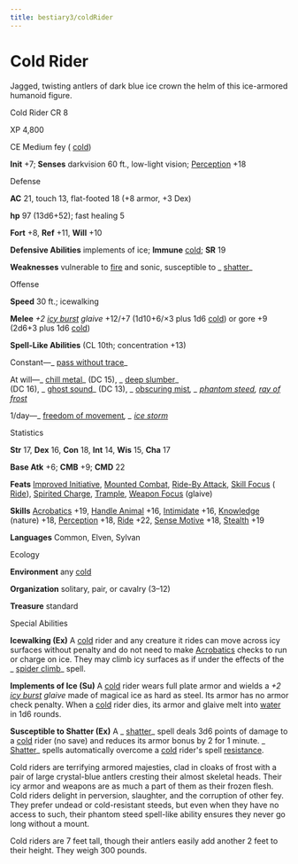 ```yaml
---
title: bestiary3/coldRider
---
```

# Cold Rider

Jagged, twisting antlers of dark blue ice crown the helm of this ice-armored humanoid figure.

Cold Rider CR 8

XP 4,800

CE Medium fey ( [cold](monsters/creatureTypes#_cold-subtype))

**Init** +7; **Senses** darkvision 60 ft., low-light vision; [Perception](skills/perception#_perception) +18

Defense

**AC** 21, touch 13, flat-footed 18 (+8 armor, +3 Dex)

**hp** 97 (13d6+52); fast healing 5

**Fort** +8, **Ref** +11, **Will** +10

**Defensive Abilities** implements of ice; **Immune** [cold](monsters/creatureTypes#_cold-subtype); **SR** 19

**Weaknesses** vulnerable to [fire](monsters/creatureTypes#_fire-subtype) and sonic, susceptible to _ [shatter](spells/shatter#_shatter)_

Offense

**Speed** 30 ft.; icewalking

**Melee** _+2 [icy burst](magicItems/weapons#_weapons-icy-burst) glaive_ +12/+7 (1d10+6/×3 plus 1d6 [cold](monsters/creatureTypes#_cold-subtype)) or gore +9 (2d6+3 plus 1d6 [cold](monsters/creatureTypes#_cold-subtype))

**Spell-Like Abilities** (CL 10th; concentration +13)

Constant—_ [pass without trace](spells/passWithoutTrace#_pass-without-trace)_

At will—_ [chill metal](spells/chillMetal#_chill-metal)_ (DC 15), _ [deep slumber](spells/deepSlumber#_deep-slumber)_   
(DC 16), _ [ghost sound](spells/ghostSound#_ghost-sound)_ (DC 13), _ [obscuring mist](spells/obscuringMist#_obscuring-mist)_, _ [phantom steed](spells/phantomSteed#_phantom-steed), [ray of frost](spells/rayOfFrost#_ray-of-frost)_

1/day—_ [freedom of movement](spells/freedomOfMovement#_freedom-of-movement)_, _ [ice storm](spells/iceStorm#_ice-storm)_

Statistics

**Str** 17, **Dex** 16, **Con** 18, **Int** 14, **Wis** 15, **Cha** 17

**Base Atk** +6; **CMB** +9; **CMD** 22

**Feats** [Improved Initiative](feats#_improved-initiative), [Mounted Combat](feats#_mounted-combat), [Ride-By Attack](feats#_ride-by-attack), [Skill Focus](feats#_skill-focus) ( [Ride](skills/ride#_ride)), [Spirited Charge](feats#_spirited-charge), [Trample](monsters/universalMonsterRules#_trample), [Weapon Focus](feats#_weapon-focus) (glaive)

**Skills** [Acrobatics](skills/acrobatics#_acrobatics) +19, [Handle Animal](skills/handleAnimal#_handle-animal) +16, [Intimidate](skills/intimidate#_intimidate) +16, [Knowledge](skills/knowledge#_knowledge) (nature) +18, [Perception](skills/perception#_perception) +18, [Ride](skills/ride#_ride) +22, [Sense Motive](skills/senseMotive#_sense-motive) +18, [Stealth](skills/stealth#_stealth) +19

**Languages** Common, Elven, Sylvan

Ecology

**Environment** any [cold](monsters/creatureTypes#_cold-subtype)

**Organization** solitary, pair, or cavalry (3–12)

**Treasure** standard

Special Abilities

**Icewalking (Ex)** A [cold](monsters/creatureTypes#_cold-subtype) rider and any creature it rides can move across icy surfaces without penalty and do not need to make [Acrobatics](skills/acrobatics#_acrobatics) checks to run or charge on ice. They may climb icy surfaces as if under the effects of the _ [spider climb](spells/spiderClimb#_spider-climb)_ spell.

**Implements of Ice (Su)** A [cold](monsters/creatureTypes#_cold-subtype) rider wears full plate armor and wields a _+2 [icy burst](magicItems/weapons#_weapons-icy-burst) glaive_ made of magical ice as hard as steel. Its armor has no armor check penalty. When a [cold](monsters/creatureTypes#_cold-subtype) rider dies, its armor and glaive melt into [water](monsters/creatureTypes#_water-subtype) in 1d6 rounds.

**Susceptible to Shatter (Ex)** A _ [shatter](spells/shatter#_shatter)_ spell deals 3d6 points of damage to a [cold](monsters/creatureTypes#_cold-subtype) rider (no save) and reduces its armor bonus by 2 for 1 minute. _ [Shatter](spells/shatter#_shatter)_ spells automatically overcome a [cold](monsters/creatureTypes#_cold-subtype) rider's spell [resistance](monsters/universalMonsterRules#_resistance).

Cold riders are terrifying armored majesties, clad in cloaks of frost with a pair of large crystal-blue antlers cresting their almost skeletal heads. Their icy armor and weapons are as much a part of them as their frozen flesh. Cold riders delight in perversion, slaughter, and the corruption of other fey. They prefer undead or cold-resistant steeds, but even when they have no access to such, their phantom steed spell-like ability ensures they never go long without a mount.

Cold riders are 7 feet tall, though their antlers easily add another 2 feet to their height. They weigh 300 pounds.

